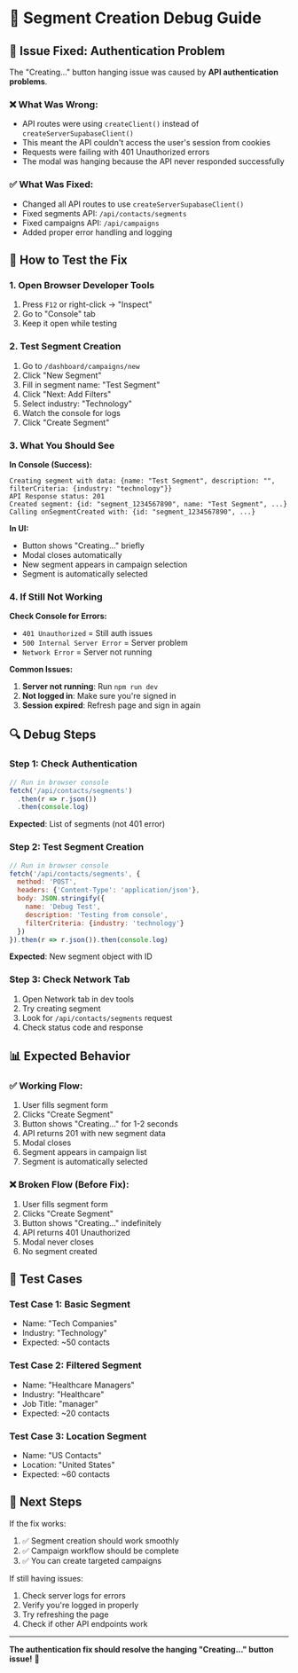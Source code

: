 # 🐛 Segment Creation Debug Guide

## 🔧 **Issue Fixed: Authentication Problem**

The "Creating..." button hanging issue was caused by **API authentication problems**. 

### ❌ **What Was Wrong:**
- API routes were using `createClient()` instead of `createServerSupabaseClient()`
- This meant the API couldn't access the user's session from cookies
- Requests were failing with 401 Unauthorized errors
- The modal was hanging because the API never responded successfully

### ✅ **What Was Fixed:**
- Changed all API routes to use `createServerSupabaseClient()`
- Fixed segments API: `/api/contacts/segments`
- Fixed campaigns API: `/api/campaigns`
- Added proper error handling and logging

## 🧪 **How to Test the Fix**

### 1. **Open Browser Developer Tools**
1. Press `F12` or right-click → "Inspect"
2. Go to "Console" tab
3. Keep it open while testing

### 2. **Test Segment Creation**
1. Go to `/dashboard/campaigns/new`
2. Click "New Segment" 
3. Fill in segment name: "Test Segment"
4. Click "Next: Add Filters"
5. Select industry: "Technology"
6. Watch the console for logs
7. Click "Create Segment"

### 3. **What You Should See**

**In Console (Success):**
```
Creating segment with data: {name: "Test Segment", description: "", filterCriteria: {industry: "technology"}}
API Response status: 201
Created segment: {id: "segment_1234567890", name: "Test Segment", ...}
Calling onSegmentCreated with: {id: "segment_1234567890", ...}
```

**In UI:**
- Button shows "Creating..." briefly
- Modal closes automatically
- New segment appears in campaign selection
- Segment is automatically selected

### 4. **If Still Not Working**

**Check Console for Errors:**
- `401 Unauthorized` = Still auth issues
- `500 Internal Server Error` = Server problem
- `Network Error` = Server not running

**Common Issues:**
1. **Server not running**: Run `npm run dev`
2. **Not logged in**: Make sure you're signed in
3. **Session expired**: Refresh page and sign in again

## 🔍 **Debug Steps**

### Step 1: Check Authentication
```javascript
// Run in browser console
fetch('/api/contacts/segments')
  .then(r => r.json())
  .then(console.log)
```
**Expected**: List of segments (not 401 error)

### Step 2: Test Segment Creation
```javascript
// Run in browser console
fetch('/api/contacts/segments', {
  method: 'POST',
  headers: {'Content-Type': 'application/json'},
  body: JSON.stringify({
    name: 'Debug Test',
    description: 'Testing from console',
    filterCriteria: {industry: 'technology'}
  })
}).then(r => r.json()).then(console.log)
```
**Expected**: New segment object with ID

### Step 3: Check Network Tab
1. Open Network tab in dev tools
2. Try creating segment
3. Look for `/api/contacts/segments` request
4. Check status code and response

## 📊 **Expected Behavior**

### ✅ **Working Flow:**
1. User fills segment form
2. Clicks "Create Segment"
3. Button shows "Creating..." for 1-2 seconds
4. API returns 201 with new segment data
5. Modal closes
6. Segment appears in campaign list
7. Segment is automatically selected

### ❌ **Broken Flow (Before Fix):**
1. User fills segment form
2. Clicks "Create Segment"
3. Button shows "Creating..." indefinitely
4. API returns 401 Unauthorized
5. Modal never closes
6. No segment created

## 🎯 **Test Cases**

### Test Case 1: Basic Segment
- Name: "Tech Companies"
- Industry: "Technology"
- Expected: ~50 contacts

### Test Case 2: Filtered Segment  
- Name: "Healthcare Managers"
- Industry: "Healthcare"
- Job Title: "manager"
- Expected: ~20 contacts

### Test Case 3: Location Segment
- Name: "US Contacts"
- Location: "United States"
- Expected: ~60 contacts

## 🚀 **Next Steps**

If the fix works:
1. ✅ Segment creation should work smoothly
2. ✅ Campaign workflow should be complete
3. ✅ You can create targeted campaigns

If still having issues:
1. Check server logs for errors
2. Verify you're logged in properly
3. Try refreshing the page
4. Check if other API endpoints work

---

**The authentication fix should resolve the hanging "Creating..." button issue!** 🎉